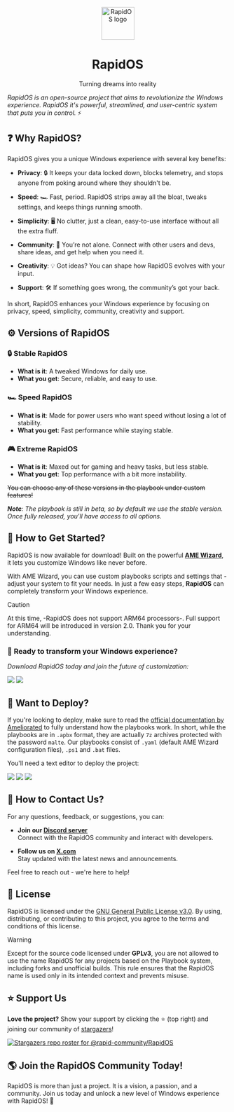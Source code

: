 <p align="center"><a href="https://github.com/rapid-community/RapidOS"><img src="https://i.imgur.com/M2N83g1.png" alt="RapidOS logo" width="75"/></a></p>
<h1 align="center">RapidOS</h1>
<p align="center">Turning dreams into reality</p>

*RapidOS is an open-source project that aims to revolutionize the Windows experience. RapidOS it's powerful, streamlined, and user-centric system that puts you in control.* :zap:

## <a name="why rapidos">:question: Why RapidOS?</a>

RapidOS gives you a unique Windows experience with several key benefits:

- **Privacy**: 🔒 It keeps your data locked down, blocks telemetry, and stops anyone from poking around where they shouldn't be.

- **Speed**: 🏎️ Fast, period. RapidOS strips away all the bloat, tweaks settings, and keeps things running smooth.

- **Simplicity**: 🖥️ No clutter, just a clean, easy-to-use interface without all the extra fluff.

- **Community**: 🤝 You’re not alone. Connect with other users and devs, share ideas, and get help when you need it.

- **Creativity**: 💡 Got ideas? You can shape how RapidOS evolves with your input.

- **Support**: 🛠️ If something goes wrong, the community’s got your back.

In short, RapidOS enhances your Windows experience by focusing on privacy, speed, simplicity, community, creativity and support.

## <a name="versions of rapidos">:gear: Versions of RapidOS</a>

### 🔒 Stable RapidOS
- **What is it**: A tweaked Windows for daily use.
- **What you get**: Secure, reliable, and easy to use.

### 🏎️ Speed RapidOS
- **What is it**: Made for power users who want speed without losing a lot of stability.
- **What you get**: Fast performance while staying stable.

### 🎮 Extreme RapidOS
- **What is it**: Maxed out for gaming and heavy tasks, but less stable.
- **What you get**: Top performance with a bit more instability.

~~You can choose any of these versions in the playbook under custom features!~~

***Note**: The playbook is still in beta, so by default we use the stable version. Once fully released, you'll have access to all options.*

## <a name="how to get started">🔨 How to Get Started?</a>

RapidOS is now available for download! Built on the powerful **[AME Wizard](https://ameliorated.io/)**, it lets you customize Windows like never before.

With AME Wizard, you can use custom playbooks scripts and settings that - adjust your system to fit your needs. In just a few easy steps, **RapidOS** can completely transform your Windows experience.

>[!Caution]
>
>At this time, -RapidOS does not support ARM64 processors-. Full support for ARM64 will be introduced in version 2.0. Thank you for your understanding.

### 🌟 **Ready to transform your Windows experience?**  
_Download RapidOS today and join the future of customization:_

<a href="https://rapid-community.ru"><img src="https://img.shields.io/badge/🌐-Official%20Website-blue"></a>
<a href="https://github.com/rapid-community/RapidOS/releases"><img src="https://img.shields.io/badge/📂-GitHub%20Source-brightgreen"></a>

## <a name="want to deploy">🔨 Want to Deploy?</a>

If you're looking to deploy, make sure to read the [official documentation by Ameliorated](https://docs.ameliorated.io/) to fully understand how the playbooks work. In short, while the playbooks are in `.apbx` format, they are actually `7z` archives protected with the password `malte`. Our playbooks consist of `.yaml` (default AME Wizard configuration files), `.ps1` and `.bat` files.

You'll need a text editor to deploy the project:

<a href="https://www.sublimetext.com"><img src="https://img.shields.io/badge/sublime_text-%23575757.svg?style=for-the-badge&logo=sublime-text&logoColor=important"></a>
<a href="https://notepad-plus-plus.org"><img src="https://img.shields.io/badge/Notepad++-90E59A.svg?style=for-the-badge&logo=notepad%2b%2b&logoColor=black"></a>
<a href="https://code.visualstudio.com"><img src="https://img.shields.io/badge/Visual%20Studio%20Code-0078d7.svg?style=for-the-badge&logo=visual-studio-code&logoColor=white"></a>

## <a name="how to contact us">📧 How to Contact Us?</a>

For any questions, feedback, or suggestions, you can:

- **Join our [Discord server](https://dsc.gg/rapid-community)**  
  Connect with the RapidOS community and interact with developers.

- **Follow us on [X.com](https://x.com/community_rapid)**  
  Stay updated with the latest news and announcements.

Feel free to reach out - we're here to help!

## <a name="license">:page_facing_up: License</a>

RapidOS is licensed under the [GNU General Public License v3.0](https://github.com/rapid-community/RapidOS/blob/main/LICENSE). By using, distributing, or contributing to this project, you agree to the terms and conditions of this license.

>[!Warning]
>
>Except for the source code licensed under **GPLv3**, you are not allowed to use the name RapidOS for any projects based on the Playbook system, including forks and unofficial builds. This rule ensures that the RapidOS name is used only in its intended context and prevents misuse.

## <a name="support us">:star: Support Us</a>

**Love the project?** Show your support by clicking the :star: (top right) and joining our community of [stargazers](https://github.com/rapid-community/RapidOS/stargazers)!

[![Stargazers repo roster for @rapid-community/RapidOS](https://reporoster.com/stars/dark/rapid-community/RapidOS)](https://github.com/rapid-community/RapidOS/stargazers)

## :earth_americas: Join the RapidOS Community Today!

RapidOS is more than just a project. It is a vision, a passion, and a community.
Join us today and unlock a new level of Windows experience with RapidOS! :star2:
